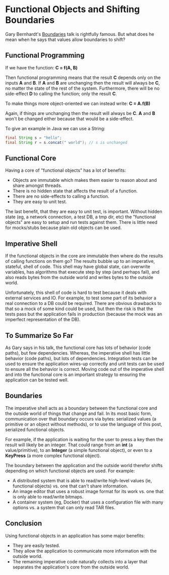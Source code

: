 # Functional Objects and Shifting Boundaries

Gary Bernhardt's [Boundaries](https://www.destroyallsoftware.com/talks/boundaries) talk is rightfully famous. But what does he mean when he 
says that values allow boundaries to shift?

## Functional Programming

If we have the function: **C = f(A, B)**

Then functional programming means that the result **C** depends only on the inputs **A** and **B**. If **A** and **B** are unchanging then the result will always be **C**, no matter the state of the rest of the system. Furthermore, there will be no side-effect **D** to calling the function; only the result **C**.

To make things more object-oriented we can instead write: **C = A.f(B)**

Again, if things are unchanging then the result will always be **C**. **A** and **B** won't be changed either because that would be a side-effect.

To give an example in Java we can use a String:
```java
final String s = "hello";
final String r = s.concat(" world"); // s is unchanged
```

## Functional Core

Having a core of "functional objects" has a lot of benefits:
* Objects are immutable which makes them easier to reason about and share amongst threads.
* There is no hidden state that affects the result of a function.
* There are no side-effects to calling a function.
* They are easy to unit test.

The last benefit, that they are easy to unit test, is important. Without hidden state (eg, a network connection, a test DB, a tmp dir, etc) the "functional objects" are easy to setup and run tests against them. There is little need for mocks/stubs because plain old objects can be used.

## Imperative Shell

If the functional objects in the core are immutable then where do the results of calling functions on them go? The results bubble up to an imperative, stateful, shell of code. This shell may have global state, can overwrite variables, has algorithms that execute step by step (and perhaps fail), and also reads bytes from the outside world and writes bytes to the outside world.

Unfortunately, this shell of code is hard to test because it deals with external services and IO. For example, to test some part of its behavior a real connection to a DB could be required. There are obvious drawbacks to that so a mock of some kind could be used, but then the risk is that the tests pass but the application fails in production (because the mock was an imperfect representation of the DB).

## To Summarize So Far

As Gary says in his talk, the functional core has lots of behavior (code paths), but few dependencies. Whereas, the imperative shell has little behavior (code paths), but lots of dependencies. Integration tests can be used to ensure the application wires-up correctly and unit tests can be used to ensure all the behavior is correct. Moving code out of the imperative shell and into the functional core is an important strategy to ensuring the application can be tested well.

## Boundaries

The imperative shell acts as a boundary between the functional core and the outside world of things that change and fail. In its most basic form, communication over that boundary occurs via bytes: serialized values (a primitive or an object without methods), or to use the language of this post, serialized functional objects.

For example, if the application is waiting for the user to press a key then the result will likely be an integer. That could range from an **int** (a value/primitive), to an **Integer** (a simple functional object), or even to a **KeyPress** (a more complex functional object).

The boundary between the application and the outside world therefor shifts depending on which functional objects are used. For example:
* A distributed system that is able to read/write high-level values (ie, functional objects) vs. one that can't share information.
* An image editor that uses a robust image format for its work vs. one that is only able to read/write bitmaps.
* A container system (eg, Docker) that uses a configuration file with many options vs. a system that can only read TAR files.

## Conclusion

Using functional objects in an application has some major benefits:
* They are easily tested.
* They allow the application to communicate more information with the outside world.
* The remaining imperative code naturally collects into a layer that separates the application's core from the outside world.
